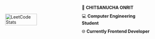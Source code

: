 <div style="display: flex; align-items: center; gap: 20px;">
  <img src="https://leetcard.jacoblin.cool/BB1G1016?theme=dark&font=ABeeZee" alt="LeetCode Stats" style="width: 45%;"/>
  <div style="width: 45%;">
    <ul style="list-style: none; padding: 0;">
      <li style="margin-bottom: 10px;">&#128119; <strong>CHITSANUCHA ONRIT</strong></li>
      <li style="margin-bottom: 10px;">&#128187; <strong>Computer Engineering Student</strong></li>
      <li>&#127760; <strong>Currently Frontend Developer</strong></li>
    </ul>
  </div>
</div>
